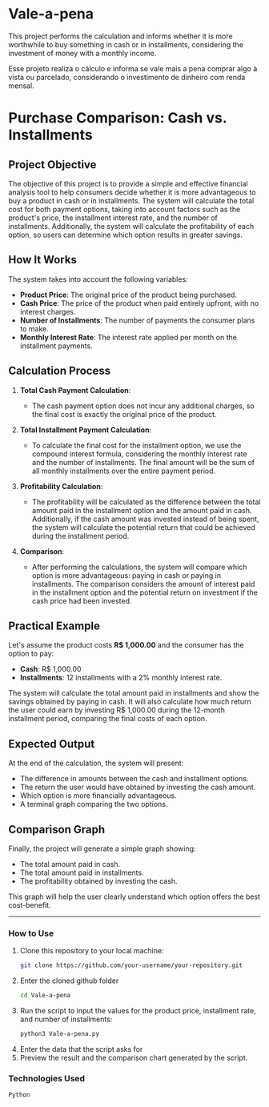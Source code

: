 # Vale-a-pena
This project performs the calculation and informs whether it is more worthwhile to buy something in cash or in installments, considering the investment of money with a monthly income.

Esse projeto realiza o cálculo e informa se vale mais a pena comprar algo à vista ou parcelado, considerando o investimento de dinheiro com renda mensal.

# **Purchase Comparison: Cash vs. Installments**

## **Project Objective**
The objective of this project is to provide a simple and effective financial analysis tool to help consumers decide whether it is more advantageous to buy a product in cash or in installments. The system will calculate the total cost for both payment options, taking into account factors such as the product's price, the installment interest rate, and the number of installments. Additionally, the system will calculate the profitability of each option, so users can determine which option results in greater savings.

## **How It Works**

The system takes into account the following variables:

- **Product Price**: The original price of the product being purchased.
- **Cash Price**: The price of the product when paid entirely upfront, with no interest charges.
- **Number of Installments**: The number of payments the consumer plans to make.
- **Monthly Interest Rate**: The interest rate applied per month on the installment payments.

## **Calculation Process**

1. **Total Cash Payment Calculation**: 
   - The cash payment option does not incur any additional charges, so the final cost is exactly the original price of the product.

2. **Total Installment Payment Calculation**:
   - To calculate the final cost for the installment option, we use the compound interest formula, considering the monthly interest rate and the number of installments. The final amount will be the sum of all monthly installments over the entire payment period.

3. **Profitability Calculation**:
   - The profitability will be calculated as the difference between the total amount paid in the installment option and the amount paid in cash. Additionally, if the cash amount was invested instead of being spent, the system will calculate the potential return that could be achieved during the installment period.

4. **Comparison**:
   - After performing the calculations, the system will compare which option is more advantageous: paying in cash or paying in installments. The comparison considers the amount of interest paid in the installment option and the potential return on investment if the cash price had been invested.

## **Practical Example**

Let's assume the product costs **R$ 1,000.00** and the consumer has the option to pay:

- **Cash**: R$ 1,000.00
- **Installments**: 12 installments with a 2% monthly interest rate.

The system will calculate the total amount paid in installments and show the savings obtained by paying in cash. It will also calculate how much return the user could earn by investing R$ 1,000.00 during the 12-month installment period, comparing the final costs of each option.

## **Expected Output**

At the end of the calculation, the system will present:

- The difference in amounts between the cash and installment options.
- The return the user would have obtained by investing the cash amount.
- Which option is more financially advantageous.
- A terminal graph comparing the two options.

## **Comparison Graph**

Finally, the project will generate a simple graph showing:

- The total amount paid in cash.
- The total amount paid in installments.
- The profitability obtained by investing the cash.

This graph will help the user clearly understand which option offers the best cost-benefit.

---

### **How to Use**

1. Clone this repository to your local machine:
   ```bash
   git clone https://github.com/your-username/your-repository.git
   ```
2. Enter the cloned github folder
   ```bash
   cd Vale-a-pena
   ```
3. Run the script to input the values for the product price, installment rate, and number of installments:
   ```bash
   python3 Vale-a-pena.py
   ```
4. Enter the data that the script asks for
5. Preview the result and the comparison chart generated by the script.
   
### **Technologies Used**

    Python
